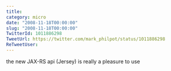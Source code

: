 ```yaml
---
title: 
category: micro
date: "2008-11-18T00:00:00"
slug: "2008-11-18T00:00:00"
TwitterId: 1011886298
TweetUrl: https://twitter.com/mark_philpot/status/1011886298
ReTweetUser: 
---
```


the new JAX-RS api (Jersey) is really a pleasure to use